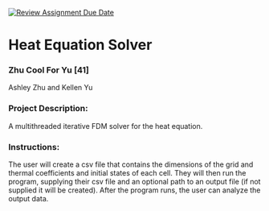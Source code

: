 [![Review Assignment Due Date](https://classroom.github.com/assets/deadline-readme-button-22041afd0340ce965d47ae6ef1cefeee28c7c493a6346c4f15d667ab976d596c.svg)](https://classroom.github.com/a/Vh67aNdh)
# Heat Equation Solver

### Zhu Cool For Yu [41]

Ashley Zhu and Kellen Yu
       
### Project Description:

A multithreaded iterative FDM solver for the heat equation. 
  
### Instructions:

The user will create a csv file that contains the dimensions of the grid and thermal coefficients and initial states of each cell. They will then run the program, supplying their csv file and an optional path to an output file (if not supplied it will be created). After the program runs, the user can analyze the output data.
